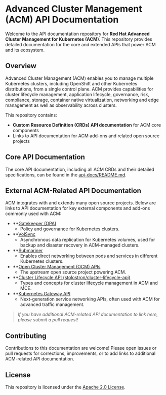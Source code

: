 # Advanced Cluster Management (ACM) API Documentation

Welcome to the API documentation repository for **Red Hat Advanced Cluster Management for Kubernetes (ACM)**. This repository provides detailed documentation for the core and extended APIs that power ACM and its ecosystem.

## Overview

Advanced Cluster Management (ACM) enables you to manage multiple Kubernetes clusters, including OpenShift and other Kubernetes distributions, from a single control plane. ACM provides capabilities for cluster lifecycle management, application lifecycle, governance, risk, compliance, storage, container native virtualization, networking and edge management as well as observability across clusters.

This repository contains:
- **Custom Resource Definition (CRDs) API documentation** for ACM core components
- Links to API documentation for ACM add-ons and related open source projects

## Core API Documentation

The core API documentation, including all ACM CRDs and their detailed specifications, can be found in the [api-docs/README.md](./api-docs/README.md).

## External ACM-Related API Documentation

ACM integrates with and extends many open source projects. Below are links to API documentation for key external components and add-ons commonly used with ACM:

- **[Gatekeeper (OPA)](https://open-policy-agent.github.io/gatekeeper/website/docs/)
  - Policy and governance for Kubernetes clusters.
- **[VolSync](https://backube.github.io/volsync/)
  - Asynchronous data replication for Kubernetes volumes, used for backup and disaster recovery in ACM-managed clusters.
- **[Submariner](https://submariner.io/docs/)
  - Enables direct networking between pods and services in different Kubernetes clusters.
- **[Open Cluster Management (OCM) APIs](https://open-cluster-management.io/docs/concepts/architecture/)
  - The upstream open source project powering ACM.
- **[Cluster Lifecycle API (stolostron/cluster-lifecycle-api)](https://github.com/stolostron/cluster-lifecycle-api)
  - Types and concepts for cluster lifecycle management in ACM and MCE.
- **[Kubernetes Gateway API](https://gateway-api.sigs.k8s.io/)
  - Next-generation service networking APIs, often used with ACM for advanced traffic management.

> _If you have additional ACM-related API documentation to link here, please submit a pull request!_

## Contributing

Contributions to this documentation are welcome! Please open issues or pull requests for corrections, improvements, or to add links to additional ACM-related API documentation.

## License

This repository is licensed under the [Apache 2.0 License](./LICENSE).
